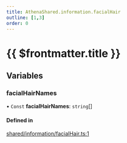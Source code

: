 ```yaml
---
title: AthenaShared.information.facialHair
outline: [1,3]
order: 0
---
```


# {{ $frontmatter.title }}


## Variables

### facialHairNames

• `Const` **facialHairNames**: `string`[]

#### Defined in

[shared/information/facialHair.ts:1](https://github.com/Stuyk/altv-athena/blob/cdad41b/src/core/shared/information/facialHair.ts#L1)
